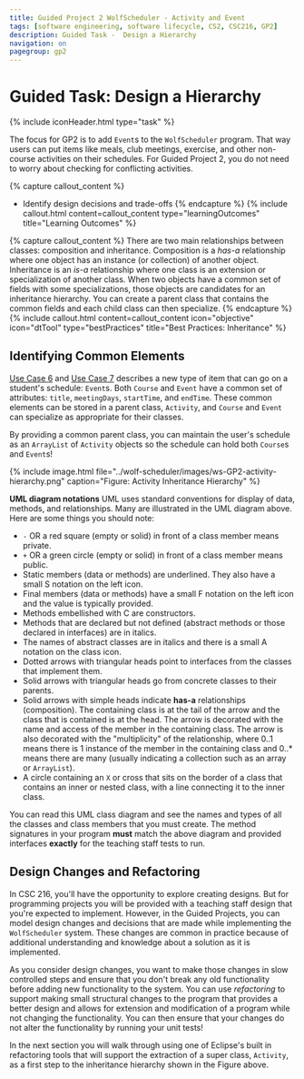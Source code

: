 ```yaml
---
title: Guided Project 2 WolfScheduler - Activity and Event
tags: [software engineering, software lifecycle, CS2, CSC216, GP2]
description: Guided Task -  Design a Hierarchy
navigation: on
pagegroup: gp2
---
```


# Guided Task: Design a Hierarchy
{% include iconHeader.html type="task" %}

The focus for GP2 is to add `Event`s to the `WolfScheduler` program.  That way users can put items like meals, club meetings, exercise, and other non-course activities on their schedules.  For Guided Project 2, you do not need to worry about checking for conflicting activities.

{% capture callout_content %}
  * Identify design decisions and trade-offs
{% endcapture %}
{% include callout.html content=callout_content type="learningOutcomes" title="Learning Outcomes" %}
  
{% capture callout_content %}
There are two main relationships between classes: composition and inheritance.  Composition is a *has-a* relationship where one object has an instance (or collection) of another object.  Inheritance is an *is-a* relationship where one class is an extension or specialization of another class.  When two objects have a common set of fields with some specializations, those objects are candidates for an inheritance hierarchy.  You can create a parent class that contains the common fields and each child class can then specialize.
{% endcapture %}
{% include callout.html content=callout_content icon="objective" icon="dtTool" type="bestPractices" title="Best Practices: Inheritance" %}


## Identifying Common Elements
[Use Case 6](../wolf-scheduler/ws-requirements#uc6) and [Use Case 7](../wolf-scheduler/ws-requirements#uc7) describes a new type of item that can go on a student's schedule: `Event`s.  Both `Course` and `Event` have a common set of attributes: `title`, `meetingDays`, `startTime`, and `endTime`.  These common elements can be stored in a parent class, `Activity`, and `Course` and `Event` can specialize as appropriate for their classes.

By providing a common parent class, you can maintain the user's schedule as an `ArrayList` of `Activity` objects so the schedule can hold both `Course`s and `Event`s!


{% include image.html file="../wolf-scheduler/images/ws-GP2-activity-hierarchy.png" caption="Figure: Activity Inheritance Hierarchy" %}

**UML diagram notations**
UML uses standard conventions for display of data, methods, and relationships. Many are illustrated in the UML diagram above. Here are some things you should note:

  * `-` OR a red square (empty or solid) in front of a class member means private. 
  * `+` OR a green circle (empty or solid) in front of a class member means public.
  * Static members (data or methods) are underlined.  They also have a small S notation on the left icon.
  * Final members (data or methods) have a small F notation on the left icon and the value is typically provided.
  * Methods embellished with C are constructors.
  * Methods that are declared but not defined (abstract methods or those declared in interfaces) are in italics. 
  * The names of abstract classes are in italics and there is a small A notation on the class icon.
  * Dotted arrows with triangular heads point to interfaces from the classes that implement them.
  * Solid arrows with triangular heads go from concrete classes to their parents.
  * Solid arrows with simple heads indicate **has-a** relationships (composition). The containing class is at the tail of the arrow and the class that is contained is at the head. The arrow is decorated with the name and access of the member in the containing class. The arrow is also decorated with the "multiplicity" of the relationship, where 0..1 means there is 1 instance of the member in the containing class and 0..* means there are many (usually indicating a collection such as an array or `ArrayList`).
  * A circle containing an `X` or cross that sits on the border of a class that contains an inner or nested class, with a line connecting it to the inner class. 


You can read this UML class diagram and see the names and types of all  the classes and class members that you must create. The method signatures in your program **must** match the  above diagram and provided interfaces **exactly** for the teaching staff tests to run.




## Design Changes and Refactoring
In CSC 216, you'll have the opportunity to explore creating designs. But for programming projects you will be provided with a teaching staff design that you're expected to implement.  However, in the Guided Projects, you can model design changes and decisions that are made while implementing the `WolfScheduler` system.  These changes are common in practice because of additional understanding and knowledge about a solution as it is implemented.   

As you consider design changes, you want to make those changes in slow controlled steps and ensure that you don't break any old functionality before adding new functionality to the system.  You can use *refactoring* to support making small structural changes to the program that provides a better design and allows for extension and modification of a program while not changing the functionality.  You can then ensure that your changes do not alter the functionality by running your unit tests!

In the next section you will walk through using one of Eclipse's built in refactoring tools that will support the extraction of a super class, `Activity`, as a first step to the inheritance hierarchy shown in the Figure above.

